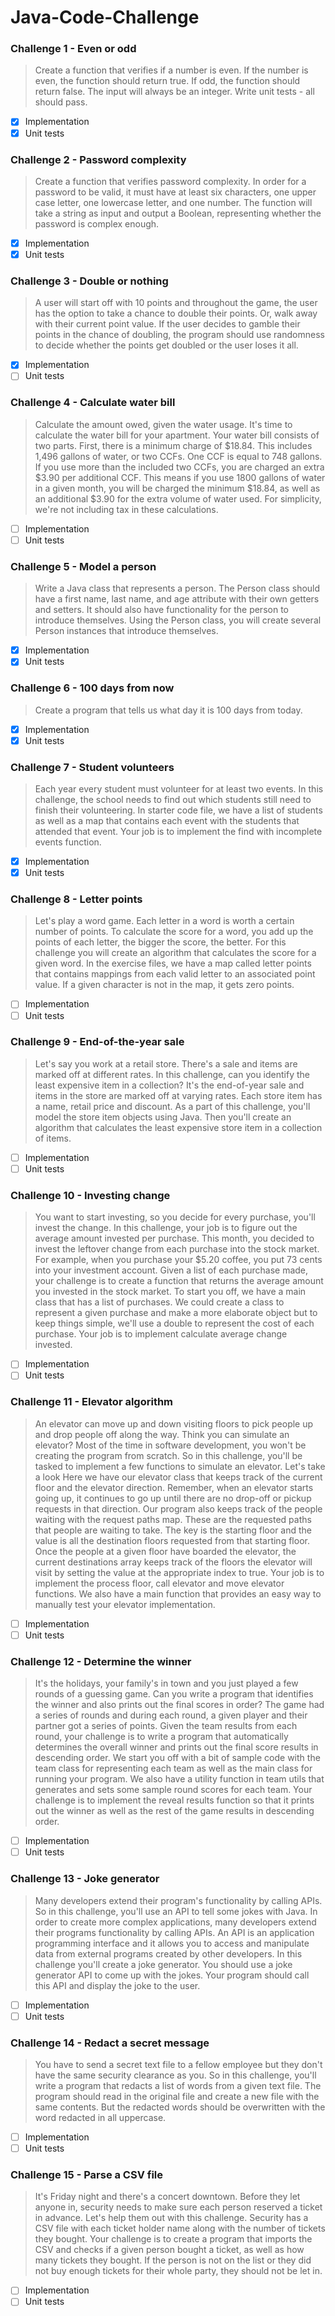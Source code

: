 # Java-Code-Challenge
### Challenge 1 - Even or odd
> Create a function that verifies if a number is even. 
If the number is even, the function should return true. 
If odd, the function should return false. 
The input will always be an integer. Write unit tests - all should pass.
- [x] Implementation
- [x] Unit tests
### Challenge 2 - Password complexity
> Create a function that verifies password complexity. 
> In order for a password to be valid, it must have at least six characters, one upper case letter, 
> one lowercase letter, and one number. The function will take a string as input and output a Boolean, 
> representing whether the password is complex enough.
- [x] Implementation
- [x] Unit tests
### Challenge 3 - Double or nothing
>A user will start off with 10 points and throughout the game, 
> the user has the option to take a chance to double their points. 
> Or, walk away with their current point value. 
> If the user decides to gamble their points in the chance of doubling, 
> the program should use randomness to decide whether the points get doubled or the user loses it all.
- [x] Implementation
- [ ] Unit tests
### Challenge 4 - Calculate water bill
>Calculate the amount owed, given the water usage.
> It's time to calculate the water bill for your apartment. 
> Your water bill consists of two parts. 
> First, there is a minimum charge of $18.84. This includes 1,496 gallons of water, or two CCFs. One CCF is equal to 748 gallons. 
> If you use more than the included two CCFs, you are charged an extra $3.90 per additional CCF. 
> This means if you use 1800 gallons of water in a given month, you will be charged the minimum $18.84, 
> as well as an additional $3.90 for the extra volume of water used. 
> For simplicity, we're not including tax in these calculations.
- [ ] Implementation
- [ ] Unit tests
### Challenge 5 - Model a person
> Write a Java class that represents a person. 
> The Person class should have a first name, last name, and age attribute with their own getters and setters. 
> It should also have functionality for the person to introduce themselves. 
> Using the Person class, you will create several Person instances that introduce themselves.
- [x] Implementation
- [x] Unit tests
### Challenge 6 - 100 days from now
>  Create a program that tells us what day it is 100 days from today.
- [x] Implementation
- [x] Unit tests
### Challenge 7 - Student volunteers
> Each year every student must volunteer for at least two events. In this challenge, 
> the school needs to find out which students still need to finish their volunteering. 
> In starter code file, we have a list of students as well as a map that contains each 
> event with the students that attended that event. 
> Your job is to implement the find with incomplete events function.
- [x] Implementation
- [x] Unit tests
### Challenge 8 - Letter points
>Let's play a word game. Each letter in a word is worth a certain number of points. 
> To calculate the score for a word, you add up the points of each letter, the bigger the score, the better. 
> For this challenge you will create an algorithm that calculates the score for a given word. 
> In the exercise files, we have a map called letter points that contains mappings from each valid letter 
> to an associated point value. If a given character is not in the map, it gets zero points. 
- [ ] Implementation
- [ ] Unit tests
### Challenge 9 - End-of-the-year sale
> Let's say you work at a retail store. 
> There's a sale and items are marked off at different rates. 
> In this challenge, can you identify the least expensive item in a collection? 
> It's the end-of-year sale and items in the store are marked off at varying rates. 
> Each store item has a name, retail price and discount. 
> As a part of this challenge, you'll model the store item objects using Java. 
> Then you'll create an algorithm that calculates the least expensive store item in a collection of items.
- [ ] Implementation
- [ ] Unit tests
### Challenge 10 - Investing change
>You want to start investing, so you decide for every purchase, you'll invest the change. 
> In this challenge, your job is to figure out the average amount invested per purchase. 
> This month, you decided to invest the leftover change from each purchase into the stock market. 
> For example, when you purchase your $5.20 coffee, you put 73 cents into your investment account. 
> Given a list of each purchase made, your challenge is to create a function that returns the average amount 
> you invested in the stock market. To start you off, we have a main class that has a list of purchases. 
> We could create a class to represent a given purchase and make a more elaborate object but to keep things simple, 
> we'll use a double to represent the cost of each purchase. Your job is to implement calculate average change invested.
- [ ] Implementation
- [ ] Unit tests
### Challenge 11 - Elevator algorithm
>An elevator can move up and down visiting floors to pick people up and drop people off along the way. 
> Think you can simulate an elevator? 
> Most of the time in software development, you won't be creating the program from scratch. 
> So in this challenge, you'll be tasked to implement a few functions to simulate an elevator. 
> Let's take a look Here we have our elevator class that keeps track of the current floor and the elevator direction. 
> Remember, when an elevator starts going up, it continues to go up until there are no drop-off or pickup requests 
> in that direction. Our program also keeps track of the people waiting with the request paths map. 
> These are the requested paths that people are waiting to take. 
> The key is the starting floor and the value is all the destination floors requested from that starting floor. 
> Once the people at a given floor have boarded the elevator, the current destinations array keeps track of the 
> floors the elevator will visit by setting the value at the appropriate index to true. 
> Your job is to implement the process floor, call elevator and move elevator functions. 
> We also have a main function that provides an easy way to manually test your elevator implementation.
- [ ] Implementation
- [ ] Unit tests
### Challenge 12 - Determine the winner
> It's the holidays, your family's in town and you just played a few rounds of a guessing game. 
> Can you write a program that identifies the winner and also prints out the final scores in order? 
> The game had a series of rounds and during each round, 
> a given player and their partner got a series of points. 
> Given the team results from each round, your challenge is to write a program that automatically 
> determines the overall winner and prints out the final score results in descending order. 
> We start you off with a bit of sample code with the team class for representing each team 
> as well as the main class for running your program. 
> We also have a utility function in team utils that generates and sets some sample round scores for each team. 
> Your challenge is to implement the reveal results function so that it prints out the winner as well as the rest 
> of the game results in descending order.
- [ ] Implementation
- [ ] Unit tests
### Challenge 13 - Joke generator
>Many developers extend their program's functionality by calling APIs. 
> So in this challenge, you'll use an API to tell some jokes with Java.
> In order to create more complex applications, many developers extend their 
> programs functionality by calling APIs. An API is an application programming interface 
> and it allows you to access and manipulate data from external programs created by other developers. 
> In this challenge you'll create a joke generator. You should use a joke generator API to come up with the jokes. 
> Your program should call this API and display the joke to the user.
- [ ] Implementation
- [ ] Unit tests
### Challenge 14 - Redact a secret message
>You have to send a secret text file to a fellow employee but they don't have the same security clearance as you. 
> So in this challenge, you'll write a program that redacts a list of words from a given text file. 
> The program should read in the original file and create a new file with the same contents. 
> But the redacted words should be overwritten with the word redacted in all uppercase.
- [ ] Implementation
- [ ] Unit tests
### Challenge 15 - Parse a CSV file
> It's Friday night and there's a concert downtown. 
> Before they let anyone in, security needs to make sure each person reserved a ticket in advance. 
> Let's help them out with this challenge. 
> Security has a CSV file with each ticket holder name along with the number of tickets they bought. 
> Your challenge is to create a program that imports the CSV and checks if a given person bought a ticket, 
> as well as how many tickets they bought. If the person is not on the list or they did not buy enough 
> tickets for their whole party, they should not be let in.
- [ ] Implementation
- [ ] Unit tests